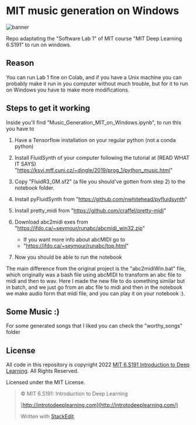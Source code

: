# MIT music generation on Windows

![banner](https://user-images.githubusercontent.com/65049620/165581596-6c9c0d86-6973-4f0b-a2dc-3705be51c253.png)

Repo adaptating the "Software Lab 1" of MIT course "MIT Deep Learning 6.S191"
to run on windows.

## Reason
You can run Lab 1 fine on Colab, and if you have a Unix machine you can
probably make it run in you computer without much trouble, but for it to run
on Windows you have to make more modifications.

## Steps to get it working
Inside you'll find "Music_Generation_MIT_on_Windows.ipynb", to run this you have to

1. Have a Tensorflow installation on your regular python (not a conda python)

2. Install FluidSynth of your computer following the tutorial at
(READ WHAT IT SAYS)
"https://ksvi.mff.cuni.cz/~dingle/2019/prog_1/python_music.html"

3. Copy "FluidR3_GM.sf2" (a file you should've gotten from step 2) to the notebook folder.

4. Install pyFluidSynth from
"https://github.com/nwhitehead/pyfluidsynth"

5. Install pretty_midi from
"https://github.com/craffel/pretty-midi"

6. Download abc2midi exes from
"https://ifdo.ca/~seymour/runabc/abcmidi_win32.zip"
	- If you want more info about abcMIDI go to
	- "https://ifdo.ca/~seymour/runabc/top.html"

7. Now you should be able to run the notebook 

The main difference from the original project is the "abc2midiWin.bat" file, which originally was a bash file using abcMIDI to transform an abc file to midi and then to wav. Here I made the new file to do something similar but in batch, and we just go from an abc file to midi and then in the notebook we make audio form that midi file, and you can play it on your notebook :).

## Some Music :)

For some generated songs that I liked you can check the "worthy_songs" folder


## License

All code in this repository is copyright 2022  [MIT 6.S191 Introduction to Deep Learning](http://introtodeeplearning.com/). All Rights Reserved.

Licensed under the MIT License.

> © MIT 6.S191: Introduction to Deep Learning
> 
> [http://introtodeeplearning.com](http://introtodeeplearning.com/)
> 
> Written with  [StackEdit](https://stackedit.io/).
